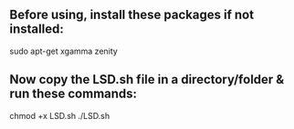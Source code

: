 ## Before using, install these packages if not installed:
sudo apt-get xgamma zenity

## Now copy the LSD.sh file in a directory/folder & run these commands:
chmod +x LSD.sh
./LSD.sh
